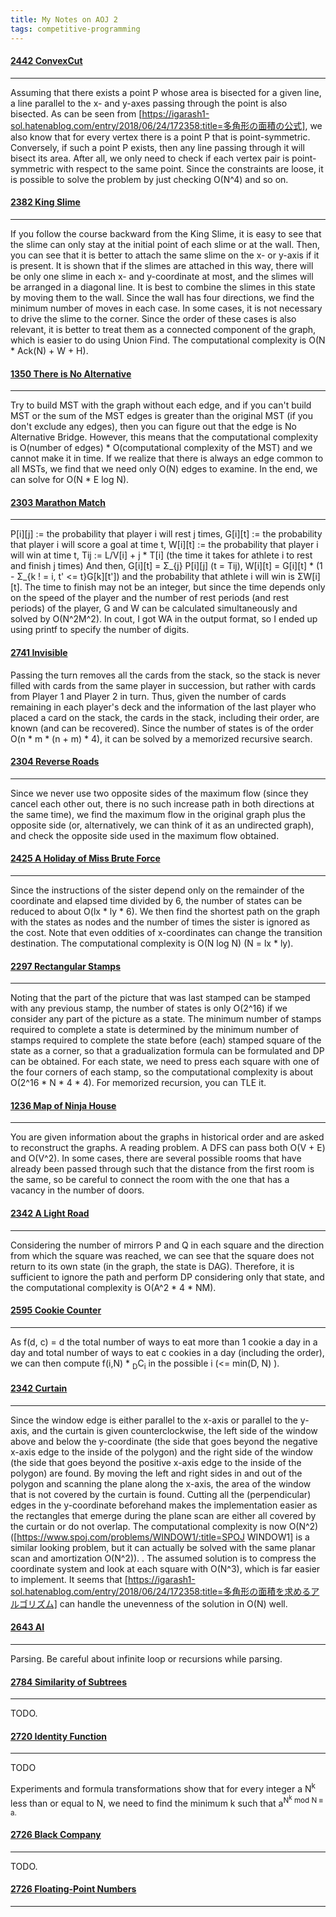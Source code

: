 ```yaml
---
title: My Notes on AOJ 2
tags: competitive-programming
---
```



#### [2442 ConvexCut](http://judge.u-aizu.ac.jp/onlinejudge/description.jsp?id=2442)

---


Assuming that there exists a point P whose area is bisected for a given line, a line parallel to the x- and y-axes passing through the point is also bisected. As can be seen from [https://igarash1-sol.hatenablog.com/entry/2018/06/24/172358:title=多角形の面積の公式], we also know that for every vertex there is a point P that is point-symmetric. Conversely, if such a point P exists, then any line passing through it will bisect its area. After all, we only need to check if each vertex pair is point-symmetric with respect to the same point. Since the constraints are loose, it is possible to solve the problem by just checking O(N^4) and so on.


#### [2382 King Slime](http://judge.u-aizu.ac.jp/onlinejudge/description.jsp?id=2382)

---

If you follow the course backward from the King Slime, it is easy to see that the slime can only stay at the initial point of each slime or at the wall. Then, you can see that it is better to attach the same slime on the x- or y-axis if it is present. It is shown that if the slimes are attached in this way, there will be only one slime in each x- and y-coordinate at most, and the slimes will be arranged in a diagonal line. It is best to combine the slimes in this state by moving them to the wall. Since the wall has four directions, we find the minimum number of moves in each case. In some cases, it is not necessary to drive the slime to the corner. Since the order of these cases is also relevant, it is better to treat them as a connected component of the graph, which is easier to do using Union Find. The computational complexity is O(N * Ack(N) + W + H).


#### [1350 There is No Alternative](http://judge.u-aizu.ac.jp/onlinejudge/description.jsp?id=1350)

---

Try to build MST with the graph without each edge, and if you can't build MST or the sum of the MST edges is greater than the original MST (if you don't exclude any edges), then you can figure out that the edge is No Alternative Bridge. However, this means that the computational complexity is O(number of edges) * O(computational complexity of the MST) and we cannot make it in time. If we realize that there is always an edge common to all MSTs, we find that we need only O(N) edges to examine.  In the end, we can solve for O(N * E log N).


#### [2303 Marathon Match](http://judge.u-aizu.ac.jp/onlinejudge/description.jsp?id=2303)

---

P[i][j] := the probability that player i will rest j times,
G[i][t] := the probability that player i will score a goal at time t,
W[i][t] := the probability that player i will win at time t,
Tij := L/V[i] + j * T[i] (the time it takes for athlete i to rest and finish j times)
And then,
G[i][t] = Σ_{j} P[i][j] (t = Tij),
W[i][t] = G[i][t] * (1 - Σ_{k ! = i, t' <= t}G[k][t'])
and the probability that athlete i will win is ΣW[i][t]. The time to finish may not be an integer, but since the time depends only on the speed of the player and the number of rest periods (and rest periods) of the player, G and W can be calculated simultaneously and solved by O(N^2M^2). In cout, I got WA in the output format, so I ended up using printf to specify the number of digits. 


#### [2741 Invisible](http://judge.u-aizu.ac.jp/onlinejudge/description.jsp?id=2741)

Passing the turn removes all the cards from the stack, so the stack is never filled with cards from the same player in succession, but rather with cards from Player 1 and Player 2 in turn. Thus, given the number of cards remaining in each player's deck and the information of the last player who placed a card on the stack, the cards in the stack, including their order, are known (and can be recovered). Since the number of states is of the order O(n * m * (n + m) * 4), it can be solved by a memorized recursive search. 

#### [2304 Reverse Roads](https://onlinejudge.u-aizu.ac.jp/problems/2304)

----

Since we never use two opposite sides of the maximum flow (since they cancel each other out, there is no such increase path in both directions at the same time), we find the maximum flow in the original graph plus the opposite side (or, alternatively, we can think of it as an undirected graph), and check the opposite side used in the maximum flow obtained.


#### [2425 A Holiday of Miss Brute Force](https://onlinejudge.u-aizu.ac.jp/problems/2425)

----

Since the instructions of the sister depend only on the remainder of the coordinate and elapsed time divided by 6, the number of states can be reduced to about O(lx * ly * 6). We then find the shortest path on the graph with the states as nodes and the number of times the sister is ignored as the cost. Note that even oddities of x-coordinates can change the transition destination. The computational complexity is O(N log N) (N = lx * ly).


#### [2297 Rectangular Stamps](https://onlinejudge.u-aizu.ac.jp/problems/2297)

----


Noting that the part of the picture that was last stamped can be stamped with any previous stamp, the number of states is only O(2^16) if we consider any part of the picture as a state. The minimum number of stamps required to complete a state is determined by the minimum number of stamps required to complete the state before (each) stamped square of the state as a corner, so that a gradualization formula can be formulated and DP can be obtained. For each state, we need to press each square with one of the four corners of each stamp, so the computational complexity is about O(2^16 * N * 4 * 4). For memorized recursion, you can TLE it.


#### [1236 Map of Ninja House](https://onlinejudge.u-aizu.ac.jp/problems/1236)

----


You are given information about the graphs in historical order and are asked to reconstruct the graphs. A reading problem. A DFS can pass both O(V + E) and O(V^2). In some cases, there are several possible rooms that have already been passed through such that the distance from the first room is the same, so be careful to connect the room with the one that has a vacancy in the number of doors.



#### [2342 A Light Road](https://onlinejudge.u-aizu.ac.jp/problems/2342)

----


Considering the number of mirrors P and Q in each square and the direction from which the square was reached, we can see that the square does not return to its own state (in the graph, the state is DAG). Therefore, it is sufficient to ignore the path and perform DP considering only that state, and the computational complexity is O(A^2 * 4 * NM).



#### [2595 Cookie Counter](https://onlinejudge.u-aizu.ac.jp/problems/2595)

----

As f(d, c) = d the total number of ways to eat more than 1 cookie a day in a day and total number of ways to eat c cookies in a day (including the order), we can then compute f(i,N) * <sub>D</sub>C<sub>i</sub> in the possible i (<= min(D, N) ).


#### [2342 Curtain](https://onlinejudge.u-aizu.ac.jp/problems/2747)

----


Since the window edge is either parallel to the x-axis or parallel to the y-axis, and the curtain is given counterclockwise, the left side of the window above and below the y-coordinate (the side that goes beyond the negative x-axis edge to the inside of the polygon) and the right side of the window (the side that goes beyond the positive x-axis edge to the inside of the polygon) are found. By moving the left and right sides in and out of the polygon and scanning the plane along the x-axis, the area of the window that is not covered by the curtain is found. Cutting all the (perpendicular) edges in the y-coordinate beforehand makes the implementation easier as the rectangles that emerge during the plane scan are either all covered by the curtain or do not overlap. The computational complexity is now O(N^2) ([https://www.spoj.com/problems/WINDOW1/:title=SPOJ WINDOW1] is a similar looking problem, but it can actually be solved with the same planar scan and amortization O(N^2)). . The assumed solution is to compress the coordinate system and look at each square with O(N^3), which is far easier to implement. It seems that [https://igarash1-sol.hatenablog.com/entry/2018/06/24/172358:title=多角形の面積を求めるアルゴリズム] can handle the unevenness of the solution in O(N) well.



#### [2643 AI](https://onlinejudge.u-aizu.ac.jp/problems/2643)

---

Parsing. Be careful about infinite loop or recursions while parsing.


#### [2784 Similarity of Subtrees](https://onlinejudge.u-aizu.ac.jp/problems/2784)

---

TODO.

#### [2720 Identity Function](https://onlinejudge.u-aizu.ac.jp/problems/2720)

---
TODO

Experiments and formula transformations show that for every integer a <N>N<sup>k</sup></sup> less than or equal to N, we need to find the minimum k such that a<sup>N<sup>k</sup> mod N ≡ a. 


#### [2726 Black Company](https://onlinejudge.u-aizu.ac.jp/problems/2726)

---

TODO.

#### [2726 Floating-Point Numbers](https://onlinejudge.u-aizu.ac.jp/problems/1628)

---

